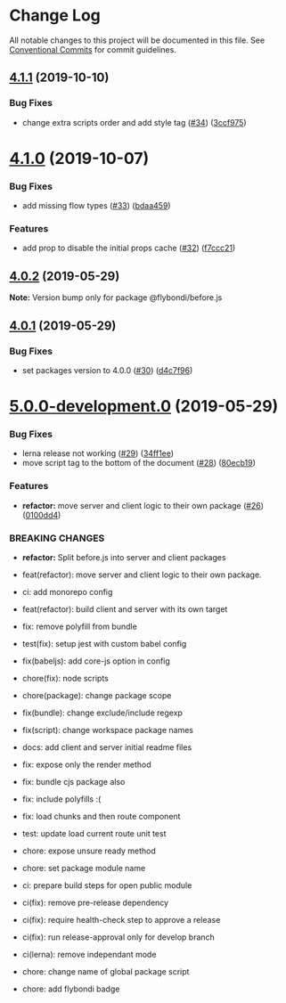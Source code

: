 # Change Log

All notable changes to this project will be documented in this file.
See [Conventional Commits](https://conventionalcommits.org) for commit guidelines.

## [4.1.1](https://github.com/flybondi/before.js/compare/v4.1.0...v4.1.1) (2019-10-10)


### Bug Fixes

* change extra scripts order and add style tag ([#34](https://github.com/flybondi/before.js/issues/34)) ([3ccf975](https://github.com/flybondi/before.js/commit/3ccf975))





# [4.1.0](https://github.com/flybondi/before.js/compare/v4.0.2...v4.1.0) (2019-10-07)


### Bug Fixes

* add missing flow types ([#33](https://github.com/flybondi/before.js/issues/33)) ([bdaa459](https://github.com/flybondi/before.js/commit/bdaa459))


### Features

* add prop to disable the initial props cache ([#32](https://github.com/flybondi/before.js/issues/32)) ([f7ccc21](https://github.com/flybondi/before.js/commit/f7ccc21))





## [4.0.2](https://github.com/flybondi/before.js/compare/v4.0.1...v4.0.2) (2019-05-29)

**Note:** Version bump only for package @flybondi/before.js





## [4.0.1](https://github.com/flybondi/before.js/compare/v5.0.0-development.0...v4.0.1) (2019-05-29)


### Bug Fixes

* set packages version to 4.0.0 ([#30](https://github.com/flybondi/before.js/issues/30)) ([d4c7f96](https://github.com/flybondi/before.js/commit/d4c7f96))





# [5.0.0-development.0](https://github.com/flybondi/before.js/compare/v3.3.0...v5.0.0-development.0) (2019-05-29)


### Bug Fixes

* lerna release not working ([#29](https://github.com/flybondi/before.js/issues/29)) ([34ff1ee](https://github.com/flybondi/before.js/commit/34ff1ee))
* move script tag to the bottom of the document ([#28](https://github.com/flybondi/before.js/issues/28)) ([80ecb19](https://github.com/flybondi/before.js/commit/80ecb19))


### Features

* **refactor:** move server and client logic to their own package ([#26](https://github.com/flybondi/before.js/issues/26)) ([0100dd4](https://github.com/flybondi/before.js/commit/0100dd4))


### BREAKING CHANGES

* **refactor:** Split before.js into server and client packages

* feat(refactor): move server and client logic to their own package.

* ci: add monorepo config

* feat(refactor): build client and server with its own target

* fix: remove polyfill from bundle

* test(fix): setup jest with custom babel config

* fix(babeljs): add core-js option in config

* chore(fix): node scripts

* chore(package): change package scope

* fix(bundle): change exclude/include regexp

* fix(script): change workspace package names

* docs: add client and server initial readme files

* fix: expose only the render method

* fix: bundle cjs package also

* fix: include polyfills :(

* fix: load chunks and then route component

* test: update load current route unit test

* chore: expose unsure ready method

* chore: set package module name

* ci: prepare build steps for open public module

* ci(fix): remove pre-release dependency

* ci(fix): require health-check step to approve a release

* ci(fix): run release-approval only for develop branch

* ci(lerna): remove independant mode

* chore: change name of global package script

* chore: add flybondi badge
